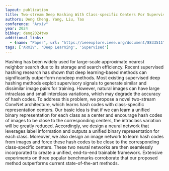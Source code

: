 ```yaml
---
layout: publication
title: Two-stream Deep Hashing With Class-specific Centers For Supervised Image Search
authors: Deng Cheng, Yang, Liu, Tao
conference: "Arxiv"
year: 2024
bibkey: deng2024two
additional_links:
  - {name: "Paper", url: "https://ieeexplore.ieee.org/document/8833511"}
tags: ['ARXIV', 'Deep Learning', 'Supervised']
---
```

<p>Hashing has been widely used for large-scale approximate nearest
neighbor search due to its storage and search efficiency. Recent
supervised hashing research has shown that deep learning-based methods
can significantly outperform nondeep methods. Most existing supervised
deep hashing methods exploit supervisory signals to generate similar and
dissimilar image pairs for training. However, natural images can have
large intraclass and small interclass variations, which may degrade the
accuracy of hash codes. To address this problem, we propose a novel
two-stream ConvNet architecture, which learns hash codes with
class-specific representation centers. Our basic idea is that if we can
learn a unified binary representation for each class as a center and
encourage hash codes of images to be close to the corresponding centers,
the intraclass variation will be greatly reduced. Accordingly, we design
a neural network that leverages label information and outputs a unified
binary representation for each class. Moreover, we also design an image
network to learn hash codes from images and force these hash codes to be
close to the corresponding class-specific centers. These two neural
networks are then seamlessly incorporated to create a unified,
end-to-end trainable framework. Extensive experiments on three popular
benchmarks corroborate that our proposed method outperforms current
state-of-the-art methods.</p>
